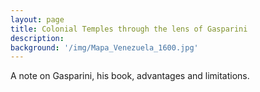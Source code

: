 ```yaml
---
layout: page
title: Colonial Temples through the lens of Gasparini
description:
background: '/img/Mapa_Venezuela_1600.jpg'
---
```

A note on Gasparini, his book, advantages and limitations. 
